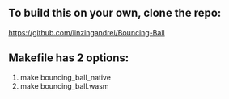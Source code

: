 ## To build this on your own, clone the repo:
https://github.com/linzingandrei/Bouncing-Ball
## Makefile has 2 options:
1. make bouncing_ball_native
2. make bouncing_ball.wasm
